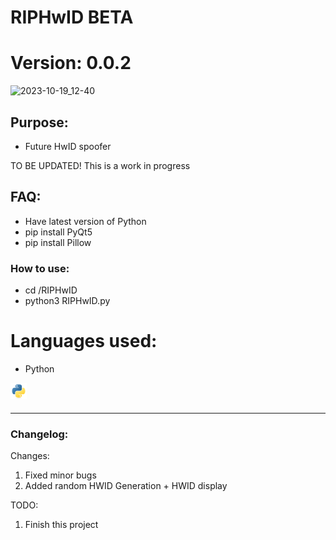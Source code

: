 # RIPHwID BETA
# Version: 0.0.2

![2023-10-19_12-40](https://github.com/Celvis-wq/RIPHwID/assets/78430018/e720842c-e041-44e0-aa09-b24986113509)

## Purpose:

- Future HwID spoofer

TO BE UPDATED! This is a work in progress
<br />

## FAQ:
- Have latest version of Python
- pip install PyQt5
- pip install Pillow

### How to use:
- cd /RIPHwID
- python3 RIPHwID.py

# Languages used:
- Python
<img align="left" alt="Python" width="26px" src="https://raw.githubusercontent.com/devicons/devicon/master/icons/python/python-original.svg" style="padding-right:10px;" />

<br />
<br />

---

### Changelog:
Changes:
1. Fixed minor bugs
2. Added random HWID Generation + HWID display

TODO:
1. Finish this project
